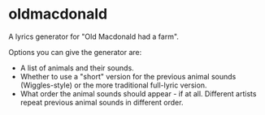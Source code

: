 # oldmacdonald
A lyrics generator for "Old Macdonald had a farm".

Options you can give the generator are:
* A list of animals and their sounds.
* Whether to use a "short" version for the previous animal sounds (Wiggles-style) or the more traditional full-lyric version.
* What order the animal sounds should appear - if at all. Different artists repeat previous animal sounds in different order.
